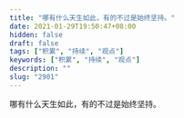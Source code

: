 ```yaml
---
title: "哪有什么天生如此，有的不过是始终坚持。"
date: 2021-01-29T19:50:47+08:00
hidden: false
draft: false
tags: ["积累", "持续", "观点"]
keywords: ["积累", "持续", "观点"]
description: ""
slug: "2901"
---
```


哪有什么天生如此，有的不过是始终坚持。